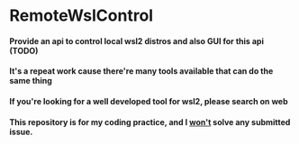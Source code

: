 # RemoteWslControl
#### Provide an api to control local wsl2 distros and also GUI for this api (TODO)
#### It's a repeat work cause there're many tools available that can do the same thing
#### If you're looking for a well developed tool for wsl2, please search on web
#### This repository is for my coding practice, and I <u>__won't__</u> solve any submitted issue.
